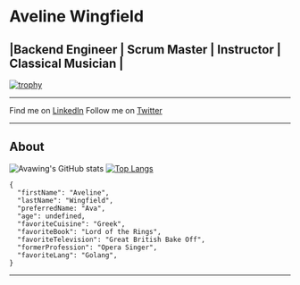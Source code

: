# Aveline Wingfield

## |Backend Engineer | Scrum Master | Instructor | Classical Musician |
[![trophy](https://github-profile-trophy.vercel.app/?username=ryo-ma)](https://github.com/ryo-ma/github-profile-trophy)

---

Find me on [LinkedIn](https://www.linkedin.com/in/avawingfield/)
Follow me on [Twitter](https://twitter.com/AvaWingz)

---

## About
![Avawing's GitHub stats](https://github-readme-stats.vercel.app/api?username=avawing&show_icons=true)
[![Top Langs](https://github-readme-stats.vercel.app/api/top-langs/?username=avawing&layout=donut)](https://github.com/anuraghazra/github-readme-stats)
```
{
  "firstName": "Aveline",
  "lastName": "Wingfield",
  "preferredName: "Ava",
  "age": undefined,
  "favoriteCuisine": "Greek",
  "favoriteBook": "Lord of the Rings",
  "favoriteTelevision": "Great British Bake Off",
  "formerProfession": "Opera Singer",
  "favoriteLang": "Golang",
}
```

---
